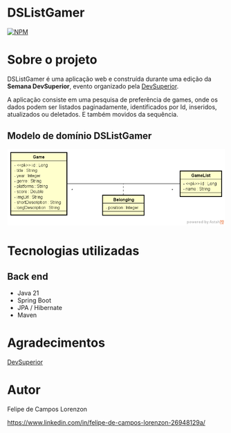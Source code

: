 # DSListGamer 
[![NPM](https://img.shields.io/npm/l/react)](https://github.com/FLorenzon/dslistgamer/new/main) 

# Sobre o projeto

DSListGamer é uma aplicação  web e construída durante uma edição da **Semana DevSuperior**, evento organizado pela [DevSuperior](https://devsuperior.com "Site da DevSuperior").

A aplicação consiste em uma pesquisa de preferência de games, onde os dados podem ser listados paginadamente, identificados por Id, inseridos, atualizados ou deletados. E também movidos da sequência.

## Modelo de domínio DSListGamer
![Modelo de domínio DSList](https://raw.githubusercontent.com/devsuperior/java-spring-dslist/main/resources/dslist-model.png)

# Tecnologias utilizadas
## Back end
- Java 21
- Spring Boot
- JPA / Hibernate
- Maven

# Agradecimentos
[DevSuperior](https://devsuperior.com "Site da DevSuperior")

# Autor
Felipe de Campos Lorenzon

https://www.linkedin.com/in/felipe-de-campos-lorenzon-26948129a/
